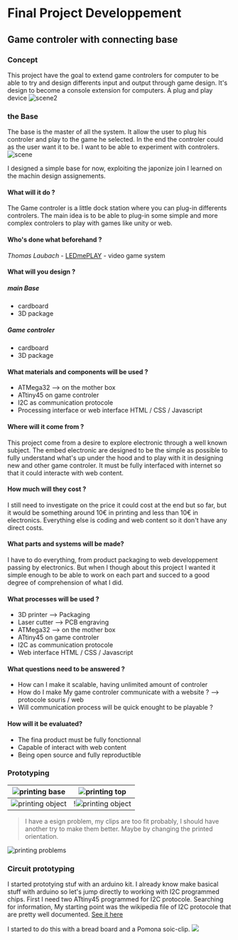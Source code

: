 # Final Project Developpement

## Game controler with connecting base

### Concept

This project have the goal to extend game controlers for computer to be able to try and design differents input and output through game design. It's design to become a console extension for computers. A plug and play device
![scene2](../assets\img\finalProject\finalProjectPackshot.jpg)

### the Base

The base is the master of all the system. It allow the user to plug his controler and play to the game he selected. In the end the controler could as the user want it to be. I want to be able to experiment with controlers.
![scene](../assets\img\finalProject\Base_scene.jpg)

I designed a simple base for now, exploiting the japonize join I learned on the machin design assignements.

#### <a name="what"></a>What will it do ?

The Game controler is a little dock station where you can plug-in differents controlers. The main idea is to be able to plug-in some simple and more complex controlers to play with games like unity or web.

#### <a name="who"></a>Who's done what beforehand ?

*Thomas Laubach* - [LEDmePLAY](http://archive.fabacademy.org/archives/2016/fablabkamplintfort/students/125/project_result.html) - video game system

#### <a name="design"></a>What will you design ?

##### main Base
* cardboard
* 3D package

##### Game controler
* cardboard
* 3D package

#### <a name="component"></a>What materials and components will be used ?

* ATMega32 --> on the mother box
* ATtiny45 on game controler
* I2C as communication protocole
* Processing interface or web interface HTML / CSS / Javascript

#### <a name="come"></a>Where will it come from ?

This project come from a desire to explore electronic through a well known subject. The embed electronic are designed to be the simple as possible to fully understand what's up under the hood and to play with it in designing new and other game controler. It must be fully interfaced with internet so that it could interacte with web content.

#### <a name="cost"></a> How much will they cost ?

I still need to investigate on the price it could cost at the end but so far, but it would be something around 10€ in printing and less than 10€ in electronics. Everything else is coding and web content so it don't have any direct costs.

#### <a name="made"></a>What parts and systems will be made?

I have to do everything, from product packaging to web developpement passing by electronics. But when I though about this project I wanted it simple enough to be able to work on each part and succed to a good degree of comprehension of what I did.

#### <a name="process"></a>What processes will be used ?

* 3D printer --> Packaging
* Laser cutter --> PCB engraving
* ATMega32 --> on the mother box
* ATtiny45 on game controler
* I2C as communication protocole
* Web interface HTML / CSS / Javascript

#### <a name="question"></a>What questions need to be answered ?

* How can I make it scalable, having unlimited amount of controler
* How do I make My game controler communicate with a website ? --> protocole souris / web
* Will communication process will be quick enought to be playable ?

#### <a name="evaluated"></a>How will it be evaluated?

* The fina product must be fully fonctionnal
* Capable of interact with web content
* Being open source and fully reproductible

### Prototyping

| ![printing base](../assets\img\finalProject\20180523_111517.jpg) | ![printing top](../assets\img\finalProject\20180523_111514.jpg) |
|---|---|
| ![printing object](../assets\img\finalProject\20180523_112028.jpg) | !![printing object](../assets\img\finalProject\20180523_112049.jpg)|

> I have a esign problem, my clips are too fit probably, I should have another try to make them better. Maybe by changing the printed orientation.

![printing problems](../assets\img\finalProject\20180523_112054.jpg)

### Circuit prototyping

I started prototying stuf with an arduino kit. I already know make basical stuff with arduino so let's jump directly to working with I2C programmed chips. First I need two ATtiny45 programmed for I2C protocole. Searching for information, My starting point was the wikipedia file of I2C protocole that are pretty well documented. [See it here](https://en.wikipedia.org/wiki/I²C)

I started to do this with a bread board and a Pomona soic-clip.
![](../assets\img\finalProject\breadboardPrototyping.jpg)
